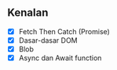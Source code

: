 ## Kenalan

- [x] Fetch Then Catch (Promise)
- [x] Dasar-dasar DOM
- [x] Blob
- [x] Async dan Await function
